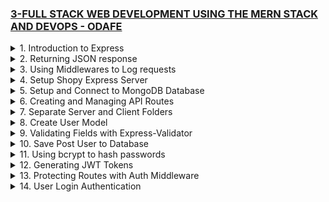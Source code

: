 ### [3-FULL STACK WEB DEVELOPMENT USING THE MERN STACK AND DEVOPS - ODAFE](https://www.udemy.com/course/full-stack-web-development-using-the-mern-stack-and-devops/)

<details>
  <summary>1. Introduction to Express </summary>

# Initialize npm

```jsbs
npm init -y
```

# Install express

```jsbs
npm install express --save
```

# install nodemon

```jsbs
npm install nodemon --save-dev
```

### x-odafe-project/package.json:

```js
{
  "name": "x-odafe-project",
  "version": "1.0.0",
  "description": "",
  "main": "app.js",
  "scripts": {
    "dev": "nodemon app.js",
    "start": "node app.js",
    "start-server": "node server.js",
    "test": "echo \"Error: no test specified\" && exit 1"
  },
  "keywords": [],
  "author": "",
  "license": "ISC",
  "dependencies": {
    "express": "^4.18.2"
  },
  "devDependencies": {
    "nodemon": "^2.0.22"
  }
}

```

### x-odafe-project/app.js:

```js
const express = require("express");
const app = express();
const PORT = 8080;

app.get("/", (req, res) => {
  res.send("Hello World!");
});

app.listen(PORT, () => {
  console.log(`Server listening on port ${PORT}...`);
});
```

![](https://github.com/omeatai/React-Tutorial/assets/32337103/996baee6-1791-47b6-adff-bf5eb5554310)
![](https://github.com/omeatai/React-Tutorial/assets/32337103/3188767c-b7fd-4c00-954f-ec9afe9427c0)

</details>

<details>
  <summary>2. Returning JSON response </summary>

# Returning JSON response

### x-odafe-project/app.js:

```js
const express = require("express");
const app = express();
const PORT = 8080;

app.get("/", (req, res) => {
  res.status(200).send("Hello World!");
});

app.get("/test", (req, res) => {
  res.status(200).json({ msg: "This is a JSON response..." });
});

app.listen(PORT, () => {
  console.log(`Server listening on port ${PORT}...`);
});
```

![](https://github.com/omeatai/React-Tutorial/assets/32337103/792e6f99-d01b-4698-b69b-677e6c150341)
![](https://github.com/omeatai/React-Tutorial/assets/32337103/c939498e-18a1-44ea-95fa-b9243ae58fa5)

</details>

<details>
  <summary>3. Using Middlewares to Log requests </summary>

# Using Middleware to Log requests

### x-odafe-project/app.js:

```js
const express = require("express");
const app = express();
const PORT = 8080;

app.use((req, res, next) => {
  console.log(req.method, req.url, req.path, req.ip, req.headers.host);
  next();
});

app.get("/", (req, res) => {
  res.status(200).send("Hello World!");
});

app.get("/test", (req, res) => {
  res.status(200).json({ msg: "This is a JSON response..." });
});

app.listen(PORT, () => {
  console.log(`Server listening on port ${PORT}...`);
});
```

# output:

```js
// [nodemon] restarting due to changes...
// [nodemon] starting `node app.js`
// Server listening on port 8080...
// GET /test /test ::1 localhost:8080
```

![](https://github.com/omeatai/React-Tutorial/assets/32337103/1abed75a-6dc1-46cd-b33c-3480633e36a3)
![](https://github.com/omeatai/React-Tutorial/assets/32337103/f7cf903d-f9c3-4a04-ae2c-e39254b94130)

</details>

<details>
  <summary>4. Setup Shopy Express Server </summary>

# Initialize npm

```jsbs
npm init -y
```

# Initialize git

```jsbs
git init
```

# Install express, bcryptjs, jsonwebtoken, mongoose, and nodemon

```jsbs
npm i express --save
npm i bcryptjs --save
npm i jsonwebtoken --save
npm i mongoose --save
npm i nodemon --save-dev

npm i express bcryptjs jsonwebtoken mongoose --save
npm i nodemon --save-dev
```

### x-shopy-ecommerce-app/package.json:

```js
{
  "name": "x-shopy-ecommerce-app",
  "version": "1.0.0",
  "description": "",
  "main": "index.js",
  "scripts": {
    "test": "echo \"Error: no test specified\" && exit 1",
    "start": "nodemon server.js"
  },
  "keywords": [],
  "author": "",
  "license": "ISC",
  "devDependencies": {
    "nodemon": "^2.0.22"
  },
  "dependencies": {
    "bcryptjs": "^2.4.3",
    "express": "^4.18.2",
    "jsonwebtoken": "^9.0.0",
    "mongoose": "^7.2.1"
  }
}

```

### x-shopy-ecommerce-app/server.js:

```js
const express = require("express");
const app = express();
const PORT = process.env.PORT || 8000;

app.get("/", (req, res) => {
  res.send("My App is running...");
});

app.listen(PORT, () => {
  console.log(`Server is listening on ${PORT}...`);
});
```

# output:

```js
// [nodemon] restarting due to changes...
// [nodemon] starting `node server.js`
// Server is listening on 8000...
```

![](https://github.com/omeatai/React-Tutorial/assets/32337103/c183df84-952d-402c-8989-1204b70e7930)
![](https://github.com/omeatai/React-Tutorial/assets/32337103/49f92c54-3c4d-4ccd-98f4-fb483692fb1b)

</details>

<details>
  <summary>5. Setup and Connect to MongoDB Database </summary>

# Install mongoDB

```jsbs
npm install mongodb --save
```

# Connect to MongoDB

```jsbs
mongodb+srv://<username>:<password>@cluster0.qfv7ifn.mongodb.net/<dbname>?retryWrites=true&w=majority
```

```js
const { MongoClient, ServerApiVersion } = require("mongodb");
const uri =
  "mongodb+srv://<username>:<password>@cluster0.qfv7ifn.mongodb.net/?retryWrites=true&w=majority";

// Create a MongoClient with a MongoClientOptions object to set the Stable API version
const client = new MongoClient(uri, {
  serverApi: {
    version: ServerApiVersion.v1,
    strict: true,
    deprecationErrors: true,
  },
});

async function run() {
  try {
    // Connect the client to the server	(optional starting in v4.7)
    await client.connect();
    // Send a ping to confirm a successful connection
    await client.db("admin").command({ ping: 1 });
    console.log(
      "Pinged your deployment. You successfully connected to MongoDB!"
    );
  } finally {
    // Ensures that the client will close when you finish/error
    await client.close();
  }
}
run().catch(console.dir);
```

# Install Mongoose

```jsbs
npm install mongoose --save
```

# Connect to Mongoose

```js
const mongoose = require("mongoose");
mongoose.connect("mongodb://127.0.0.1:27017/test");

const Cat = mongoose.model("Cat", { name: String });

const kitty = new Cat({ name: "Zildjian" });
kitty.save().then(() => console.log("meow"));
```

### x-shopy-ecommerce-app/server.js:

```js
const express = require("express");
const app = express();
const connectDB = require("./config/db");
const PORT = process.env.PORT || 8000;

connectDB();

app.get("/", (req, res) => {
  res.send("My App is running...");
});

app.listen(PORT, () => {
  console.log(`Server is listening on ${PORT}...`);
});
```

### x-shopy-ecommerce-app/config/db.js:

```js
const mongoose = require("mongoose");
const config = require("./keys");
const db = config.mongoURI;

const connectDB = async () => {
  try {
    await mongoose.connect(db, {
      // useNewUrlParser: true,
      // useUnifiedTopology: true,
      // useCreateIndex: true,
    });
    console.log("Connected to DATABASE...");
  } catch (err) {
    console.log("Error connecting to DATABASE");
    process.exit(1);
  }
};

module.exports = connectDB;
```

### x-shopy-ecommerce-app/config/keys.js:

```js
const mongoURI =
  "mongodb+srv://<username>:<password>@cluster0.qfv7ifn.mongodb.net/<dbname>?retryWrites=true&w=majority";

module.exports = { mongoURI };
```

# run:

```jsbs
npm start
```

# output:

```js
// [nodemon] restarting due to changes...
// [nodemon] starting `node server.js`
// Server is listening on 8000...
// Connected to DATABASE...
```

![](https://github.com/omeatai/React-Tutorial/assets/32337103/08b49b29-85bb-4cee-8f79-48663746cba9)
![](https://github.com/omeatai/React-Tutorial/assets/32337103/70afedc0-759b-4e44-a248-711f19368eb6)

</details>

<details>
  <summary>6. Creating and Managing API Routes </summary>

# Creating and Managing API Routes

### x-shopy-ecommerce-app/server.js:

```js
const express = require("express");
const app = express();
const connectDB = require("./config/db");
const PORT = process.env.PORT || 8000;

//Connect to the DB
connectDB();

//Define routes and API
app.use("/api/users", require("./routes/userApi"));
app.use("/api/products", require("./routes/productApi"));

app.get("/", (req, res) => {
  res.send("My App is running...");
});

app.listen(PORT, () => {
  console.log(`Server is listening on ${PORT}...`);
});
```

### x-shopy-ecommerce-app/routes/productApi.js:

```js
const express = require("express");
const router = express.Router();

router.get("/", (req, res) => {
  res.send("Product route");
});

module.exports = router;
```

### x-shopy-ecommerce-app/routes/userApi.js:

```js
const express = require("express");
const router = express.Router();

router.get("/", (req, res) => {
  res.send("Users route");
});

module.exports = router;
```

![](https://github.com/omeatai/React-Tutorial/assets/32337103/e379fdea-e3f0-4216-b143-7667f5505a57)
![](https://github.com/omeatai/React-Tutorial/assets/32337103/2afa9402-e3bf-4af7-8388-bf7e933c935f)
![](https://github.com/omeatai/React-Tutorial/assets/32337103/027e91a2-3027-4efc-98d2-06ab4825f1bd)
![](https://github.com/omeatai/React-Tutorial/assets/32337103/991c48a9-bf7b-435b-89f3-71eec7ec8420)
![](https://github.com/omeatai/React-Tutorial/assets/32337103/fda1cbd2-a3ee-4ffd-9fb4-a289b91ea544)
![](https://github.com/omeatai/React-Tutorial/assets/32337103/cd9762c8-df54-4a4c-8f2e-db8f2653c04c)

</details>

<details>
  <summary>7. Separate Server and Client Folders </summary>

# Separate Server and Client Folders

![](https://github.com/omeatai/React-Tutorial/assets/32337103/2764623c-b162-413a-b2d8-ff40d979c4c7)

</details>

<details>
  <summary>8. Create User Model </summary>

# Mongoose Sample Model

```js
const Model = mongoose.model("Test", schema);

const doc = new Model();
doc._id instanceof mongoose.Types.ObjectId; // true
```

```js
const schema = new Schema({ _id: Number });
const Model = mongoose.model("Test", schema);

const doc = new Model();
await doc.save(); // Throws "document must have an _id before saving"

doc._id = 1;
await doc.save(); // works
```

### x-shopy-ecommerce-app/server/server.js:

```js
const express = require("express");
const app = express();
const connectDB = require("./config/db");
const PORT = process.env.PORT || 8000;

//Connect to the DB
connectDB();

//Define routes and API
app.use("/api/users", require("./routes/userApi"));
app.use("/api/products", require("./routes/productApi"));

app.get("/", (req, res) => {
  res.send("My App is running...");
});

app.listen(PORT, () => {
  console.log(`Server is listening on ${PORT}...`);
});
```

### x-shopy-ecommerce-app/server/models/User.js:

```js
const mongoose = require("mongoose");
const UserSchema = new mongoose.Schema({
  name: {
    type: String,
    required: true,
  },
  email: {
    type: String,
    required: true,
  },
  password: {
    type: String,
    required: true,
  },
  role: {
    type: String,
    default: "customer",
  },
  date: {
    type: Date,
    default: Date.now(),
  },
});

const User = mongoose.model("User", UserSchema);
module.exports = User;
```

![](https://github.com/omeatai/React-Tutorial/assets/32337103/817d08b3-2385-43a8-8dbb-118c3ccf47f0)
![](https://github.com/omeatai/React-Tutorial/assets/32337103/68380893-ad5a-4c7f-84b8-dc6d417fb248)

</details>

<details>
  <summary>9. Validating Fields with Express-Validator </summary>

# Install express validator

```jsbs
npm install express-validator --save
```

# Express Validator Sample - https://express-validator.github.io/docs/

### req.body:

- the body of the HTTP request.
- Can be any value, however objects, arrays and other JavaScript primitives work better.

### req.cookies:

- the Cookie header parsed as an object from cookie name to its value.

### req.headers:

- the headers sent along with the HTTP request.

### req.params:

- an object from name to value.
- In express.js, this is parsed from the request path and matched with route definition path.
- But it can really be anything meaningful coming from the HTTP request.

### req.query:

- the portion after the ? in the HTTP request's path, parsed as an object from query parameter name to value.

# Example URL

```jsbs
http://localhost:3000/hello?person=John //with Query Field
http://localhost:3000/hello //without Query Field
```

# Example Code

```js
const express = require("express");
const { query, matchedData, validationResult } = require("express-validator");
const app = express();

app.use(express.json());
app.get("/hello", query("person").notEmpty().escape(), (req, res) => {
  const result = validationResult(req);
  if (result.isEmpty()) {
    const data = matchedData(req);
    return res.send(`Hello, ${data.person}!`);
  }

  res.send({ errors: result.array() });
});

app.listen(3000);
```

# Without Query Field result:

```js
{
  "errors": [
    {
      "location": "query",
      "msg": "Invalid value",
      "path": "person",
      "type": "field"
    }
  ]
}
```

# With Query Field result:

```js
"Hello, John!";
```

# Custom Validation:

```js
app.post(
  "/create-user",
  body("email").custom(async (value) => {
    const user = await UserCollection.findUserByEmail(value);
    if (user) {
      throw new Error("E-mail already in use");
    }
  }),
  (req, res) => {
    // Handle the request
  }
);
```

```js
app.post(
  "/create-user",
  body("password").isLength({ min: 5 }),
  body("passwordConfirmation").custom((value, { req }) => {
    return value === req.body.password;
  }),
  (req, res) => {
    // Handle request
  }
);
```

# Allow body to be passed with requests

### x-shopy-ecommerce-app/server/server.js:

```jsbs
app.use(express.json({ extended: false })); // allow req.body
```

```js
const express = require("express");
const app = express();
const connectDB = require("./config/db");
const PORT = process.env.PORT || 8000;

//Connect to the DB
connectDB();

//Define routes and API
app.use(express.json({ extended: false })); // allow req.body
app.use("/api/users", require("./routes/userApi"));
app.use("/api/products", require("./routes/productApi"));

app.get("/", (req, res) => {
  res.send("My App is running...");
});

app.listen(PORT, () => {
  console.log(`Server is listening on ${PORT}...`);
});
```

### x-shopy-ecommerce-app/server/routes/userApi.js:

```js
const express = require("express");
const router = express.Router();
const { check, validationResult } = require("express-validator");

router.get("/", (req, res) => {
  res.send("Users route");
});

const postUserValidation = [
  check("name", "Name is required").not().isEmpty(),
  check("email", "Please enter a valid email").isEmail(),
  check(
    "password",
    "please password should have at least 5 characters"
  ).isLength({ min: 5 }),
];

router.post("/", postUserValidation, (req, res) => {
  const errors = validationResult(req);
  if (!errors.isEmpty()) {
    return res.status(400).json({ errors: errors.array() });
  }
  res.json(req.body);
});

module.exports = router;
```

![](https://github.com/omeatai/React-Tutorial/assets/32337103/ecaebdc2-23b6-4c78-b944-18e4affb5c6b)
![](https://github.com/omeatai/React-Tutorial/assets/32337103/5b5fc7c7-8e78-442c-b300-e74eafcc3e64)
![](https://github.com/omeatai/React-Tutorial/assets/32337103/b2da9650-510b-4a6d-8b8d-cf931ac8cc48)
![](https://github.com/omeatai/React-Tutorial/assets/32337103/ad8a89b5-cebb-4214-828e-2ea241663809)
![](https://github.com/omeatai/React-Tutorial/assets/32337103/18d2650b-9b32-4166-a1c1-68e0717fcf07)

</details>

<details>
  <summary>10. Save Post User to Database </summary>

# Save Post User to Database

### x-shopy-ecommerce-app/server/server.js:

```js
const express = require("express");
const app = express();
const connectDB = require("./config/db");
const PORT = process.env.PORT || 8000;

//Connect to the DB
connectDB();

//Define routes and API
app.use(express.json({ extended: false })); // allow req.body
app.use("/api/users", require("./routes/userApi"));
app.use("/api/products", require("./routes/productApi"));

app.get("/", (req, res) => {
  res.send("My App is running...");
});

app.listen(PORT, () => {
  console.log(`Server is listening on ${PORT}...`);
});
```

### x-shopy-ecommerce-app/server/routes/userApi.js:

```js
const express = require("express");
const router = express.Router();
const { check, validationResult } = require("express-validator");
const User = require("../models/User");

router.get("/", (req, res) => {
  res.send("Users route");
});

const postUserValidation = [
  check("name", "Name is required").not().isEmpty(),
  check("email", "Please enter a valid email").isEmail(),
  check(
    "password",
    "please password should have at least 5 characters"
  ).isLength({ min: 5 }),
];

router.post("/", postUserValidation, async (req, res) => {
  const errors = validationResult(req);
  if (!errors.isEmpty()) {
    return res.status(400).json({ errors: errors.array() });
  }

  //Save User to db
  try {
    const { name, email, password } = req.body;
    let user = await User.findOne({ email: email });

    if (user) {
      return res.status(400).json({ errors: { msg: "User already Exists!" } });
    }
    user = new User({ name, email, password });
    user.save();
    console.log(user);
    return res
      .status(201)
      .json({ result: req.body, message: "User created successfully" });
  } catch (err) {
    console.error(err);
    return res.status(400).json({ errors: err });
  }
});

module.exports = router;
```

# output:

```js
// [nodemon] restarting due to changes...
// [nodemon] starting `node server.js`
// Server is listening on 8000...
// Connected to DATABASE...
// {
//   name: 'Ifeanyi Omeata',
//   email: 'ifeanyi@gmail.com',
//   password: '123456',
//   role: 'customer',
//   date: 2023-05-30T13:50:33.810Z,
//   _id: new ObjectId("6475ff39e59c7b38d4b6b2e6")
// }
```

![](https://github.com/omeatai/React-Tutorial/assets/32337103/dcf6d55c-ed2b-4fbb-bc86-ca4161a2a092)
![](https://github.com/omeatai/React-Tutorial/assets/32337103/3ad5d2d9-ad06-4f7e-a1b3-97c2685bebe2)
![](https://github.com/omeatai/React-Tutorial/assets/32337103/0e64c1a1-2549-4b79-a4c9-7693e9038b78)

</details>

<details>
  <summary>11. Using bcrypt to hash passwords </summary>

# Install bcryptjs

```jsbs
npm install bcryptjs --save
```

# Encrypting(Hashing) with bcrypt - Sync

```js
const password = "romeo123";
const bcrypt = require("bcryptjs");
const salt = bcrypt.genSaltSync(10);
const hash = bcrypt.hashSync(password, salt);
// Store hash in your password DB.
```

# Encrypting(Hashing) with bcrypt - Async

```js
async () => {
  const password = "romeo123";
  const bcrypt = require("bcryptjs");
  const salt = await bcrypt.genSalt(10);
  const hash = await bcrypt.hash(password, salt);
  // Store hash in your password DB.
};
```

# To check a password

```js
async () => {
  const password = "romeo123";
  const hash = "$2a$10$Fya8LisEl1HTihZad56WpOTpPGXNfwv1SwLryXPtP1OijgzsGzjj2";
  const result = await bcrypt.compare(password, hash);
  // Check if result is true
};
```

### x-shopy-ecommerce-app/server/routes/userApi.js:

```js
const express = require("express");
const router = express.Router();
const bcrypt = require("bcryptjs");
const { check, validationResult } = require("express-validator");
const User = require("../models/User");

router.get("/", (req, res) => {
  res.send("Users route");
});

const postUserValidation = [
  check("name", "Name is required").not().isEmpty(),
  check("email", "Please enter a valid email").isEmail(),
  check(
    "password",
    "please password should have at least 5 characters"
  ).isLength({ min: 5 }),
];

router.post("/", postUserValidation, async (req, res) => {
  const errors = validationResult(req);
  if (!errors.isEmpty()) {
    return res.status(400).json({ errors: errors.array() });
  }

  //Save User to db
  try {
    const { name, email, password } = req.body;
    let user = await User.findOne({ email: email });

    if (user) {
      return res.status(400).json({ errors: { msg: "User already Exists!" } });
    }

    user = new User({ name, email, password });

    //encrypt(hash) password
    const salt = await bcrypt.genSalt(10);
    const hash = await bcrypt.hash(password, salt);
    user.password = hash;
    user.save();
    console.log(user);

    return res
      .status(201)
      .json({ result: user, message: "User created successfully" });
  } catch (err) {
    console.error(err);
    return res.status(500).json({ errors: err });
  }
});

module.exports = router;
```

![](https://github.com/omeatai/React-Tutorial/assets/32337103/d0410803-2f0f-49fb-993b-f7098e56bc17)
![](https://github.com/omeatai/React-Tutorial/assets/32337103/bd212cd6-af50-4f65-bc34-1cce431cf03b)
![](https://github.com/omeatai/React-Tutorial/assets/32337103/cfe68738-62b7-4ab0-946d-238f888f2cd0)

</details>

<details>
  <summary>12. Generating JWT Tokens </summary>

# Install jsonwebtoken

```jsbs
npm install jsonwebtoken --save
```

# Generating JWT Token

```js
const privateKey = "12345";

jwt.sign({ id: 30 }, privateKey, function (err, token) {
  console.log(token);
});
```

# Verifying JWT token

```js
const privateKey = "12345";

jwt.verify(token, privateKey, function (err, decoded) {
  console.log(decoded.id); // 30
});
```

### x-shopy-ecommerce-app/server/config/keys.js:

```js
const mongoURI =
  "mongodb+srv://<username>:<password>@cluster0.qfv7ifn.mongodb.net/?retryWrites=true&w=majority";
const privateKey = "************";

module.exports = { mongoURI, privateKey };
```

### x-shopy-ecommerce-app/server/routes/userApi.js:

```jsbs
//generate token with payload
jwt.sign(
  payload,
  config.privateKey,
  {
    expiresIn: "1d", //3600 * 24
  },
  (err, token) => {
    if (err) {
      throw err;
    }
    return res.status(201).json({ token, msg: "User created successfully" });
  }
);
```

```js
const express = require("express");
const router = express.Router();
const { check, validationResult } = require("express-validator");
const bcrypt = require("bcryptjs");
const User = require("../models/User");
const jwt = require("jsonwebtoken");
const config = require("../config/keys");

router.get("/", (req, res) => {
  res.send("Users route");
});

const postUserValidation = [
  check("name", "Name is required").not().isEmpty(),
  check("email", "Please enter a valid email").isEmail(),
  check(
    "password",
    "please password should have at least 5 characters"
  ).isLength({ min: 5 }),
];

router.post("/", postUserValidation, async (req, res) => {
  const errors = validationResult(req);
  if (!errors.isEmpty()) {
    return res.status(400).json({ errors: errors.array() });
  }

  //Save User to db
  try {
    const { name, email, password } = req.body;
    let user = await User.findOne({ email: email });

    if (user) {
      return res.status(400).json({ errors: { msg: "User already Exists!" } });
    }

    user = new User({ name, email, password });

    //encrypt password
    const salt = await bcrypt.genSalt(10);
    const hash = await bcrypt.hash(password, salt);
    user.password = hash;
    user.save();

    const payload = {
      user: {
        id: user.id,
        username: user.name,
      },
    };

    //generate token with payload
    jwt.sign(
      payload,
      config.privateKey,
      {
        expiresIn: "1d", //3600 * 24
      },
      (err, token) => {
        if (err) {
          throw err;
        }
        return res
          .status(201)
          .json({ token, msg: "User created successfully" });
      }
    );
  } catch (err) {
    console.error(err);
    return res.status(500).json({ errors: `Error creating user...${err}` });
  }
});

module.exports = router;
```

![](https://github.com/omeatai/React-Tutorial/assets/32337103/c10bd937-65d5-4211-970d-43a1dbd7240c)
![](https://github.com/omeatai/React-Tutorial/assets/32337103/38dd0f56-d711-4181-b4c7-7ece57891f44)
![](https://github.com/omeatai/React-Tutorial/assets/32337103/c0723707-1ae2-4dd2-8b68-c0ee18f1fe21)
![](https://github.com/omeatai/React-Tutorial/assets/32337103/3423af91-67b0-4448-860e-a7e18d4a2ff7)

</details>

<details>
  <summary>13. Protecting Routes with Auth Middleware </summary>

# Protecting Routes with Auth Middleware

### x-shopy-ecommerce-app/server/server.js:

```js
const express = require("express");
const app = express();
const connectDB = require("./config/db");
const PORT = process.env.PORT || 8000;

//Connect to the DB
connectDB();

//Define routes and API
app.use(express.json({ extended: false })); // allow req.body
app.use("/api/users", require("./routes/userApi"));
app.use("/api/products", require("./routes/productApi"));
app.use("/api/auth", require("./routes/authApi"));

app.get("/", (req, res) => {
  res.send("My App is running...");
});

app.listen(PORT, () => {
  console.log(`Server is listening on ${PORT}...`);
});
```

### x-shopy-ecommerce-app/server/routes/authApi.js:

```js
const express = require("express");
const router = express.Router();
const auth = require("../middlewares/authMiddleware");
const User = require("../models/User");

router.get("/", auth, async (req, res) => {
  try {
    console.log(req.user);
    const user = await User.findById(req.user.id).select("-password");
    console.log(user);
    res.json(user);
  } catch (err) {
    if (err) {
      console.error(err.message);
      throw err;
    }
  }
  res.send("Auth route");
});

module.exports = router;
```

### x-shopy-ecommerce-app/server/middlewares/authMiddleware.js:

```js
const jwt = require("jsonwebtoken");
const config = require("../config/keys");

module.exports = function (req, res, next) {
  //get the token from the header if present
  // const token = req.headers["x-access-token"] || req.headers["authorization"];
  const token = req.header("x-auth-token");

  if (!token) {
    return res.status(401).json({ msg: "Access Denied. No Token provided." });
  }

  try {
    //if can verify the token, set req.user and pass to next middleware
    const decoded = jwt.verify(token, config.privateKey);
    console.log(decoded);
    req.user = decoded.user;
    next();
  } catch (err) {
    //if invalid token
    console.error(err);
    res.status(401).json({ msg: `Invalid Token. ${err.message}` });
  }
};
```

![](https://github.com/omeatai/React-Tutorial/assets/32337103/88e605b8-6a81-47cd-821f-d6cec971fb86)
![](https://github.com/omeatai/React-Tutorial/assets/32337103/14e71b0e-c16d-4cde-9123-501d172736c5)
![](https://github.com/omeatai/React-Tutorial/assets/32337103/0c899d2c-a716-469c-8e25-1249c2161e46)
![](https://github.com/omeatai/React-Tutorial/assets/32337103/19127274-a9eb-40c9-9c8a-949c598ece2e)
![](https://github.com/omeatai/React-Tutorial/assets/32337103/b22c6622-2988-454e-ba68-6e578799e361)
![](https://github.com/omeatai/React-Tutorial/assets/32337103/5cf7e07e-22e6-4bb0-a5f2-ea786e22faf2)
![](https://github.com/omeatai/React-Tutorial/assets/32337103/99d59799-1786-48ea-b488-fe39d9254464)

</details>

<details>
  <summary>14. User Login Authentication </summary>

# User Login Authentication

### x-shopy-ecommerce-app/server/server.js:

```js
const express = require("express");
const app = express();
const connectDB = require("./config/db");
const PORT = process.env.PORT || 8000;

//Connect to the DB
connectDB();

//Define routes and API
app.use(express.json({ extended: false })); // allow req.body
app.use("/api/users", require("./routes/userApi"));
app.use("/api/products", require("./routes/productApi"));
app.use("/api/auth", require("./routes/authApi"));

app.get("/", (req, res) => {
  res.send("My App is running...");
});

app.listen(PORT, () => {
  console.log(`Server is listening on ${PORT}...`);
});
```

### x-shopy-ecommerce-app/server/routes/authApi.js:

```js
const express = require("express");
const router = express.Router();
const { check, validationResult } = require("express-validator");
const auth = require("../middlewares/authMiddleware");
const User = require("../models/User");
const bcrypt = require("bcryptjs");
const jwt = require("jsonwebtoken");
const config = require("../config/keys");

router.get("/", auth, async (req, res) => {
  try {
    // console.log(req.user);
    const user = await User.findById(req.user.id).select("-password");
    // console.log(user);
    res.json(user);
  } catch (err) {
    if (err) {
      console.error(err.message);
      throw err;
    }
  }
  res.send("Auth route");
});

const postAuthValidation = [
  check("email", "Please enter a valid email").isEmail(),
  check("password", "password is required").exists(),
];

router.post("/", postAuthValidation, async (req, res) => {
  const errors = validationResult(req);
  if (!errors.isEmpty()) {
    return res.status(400).json({ errors: errors.array() });
  }

  try {
    const { email, password } = req.body;
    let user = await User.findOne({ email: email });

    if (!user) {
      return res
        .status(400)
        .json({ errors: { msg: "Invalid username or password!" } });
    }

    const match = await bcrypt.compare(password, user.password);

    if (!match) {
      return res
        .status(400)
        .json({ errors: { msg: "Invalid username or password!" } });
    }

    const payload = {
      user: {
        id: user.id,
      },
    };

    //generate token with payload
    jwt.sign(
      payload,
      config.privateKey,
      {
        expiresIn: "1d", //3600 * 24
      },
      (err, token) => {
        if (err) {
          throw err;
        }
        return res.status(200).json({ token });
      }
    );
  } catch (err) {
    console.error(err);
    return res.status(500).json({ errors: `Error logging in user...${err}` });
  }
});

module.exports = router;
```

```js

```

```js

```

```js

```

```js

```

```js

```

```js

```

```js

```

```js

```

```js

```

```js

```

```js

```

```js

```

```js

```

```js

```

```js

```

```js

```

```js

```

```js

```

```js

```

```js

```

```js

```

```js

```

```js

```

```js

```

```js

```

```js

```

```js

```

```js

```

```js

```

```js

```

```js

```

```js

```

```js

```

```js

```

```js

```

```js

```

```js

```

```js

```

```js

```

```js

```

```js

```

```js

```

```js

```

```js

```

```js

```

```js

```

```js

```

```js

```

```js

```

```js

```

```js

```

```js

```

```js

```

```js

```

```js

```

```js

```

```js

```

```js

```

```js

```

```js

```

```js

```

```js

```

```js

```

```js

```

```js

```

```js

```

```js

```

```js

```

```js

```

```js

```

```js

```

```js

```

```js

```

```js

```

```js

```

```js

```

```js

```

```js

```

```js

```

```js

```

```js

```

```js

```

```js

```

```js

```

```js

```

```js

```

```js

```

```js

```

```js

```

```js

```

```js

```

```js

```

```js

```

```js

```

```js

```

```js

```

```js

```

```js

```

```js

```

```js

```

```js

```

```js

```

```js

```

</details>
